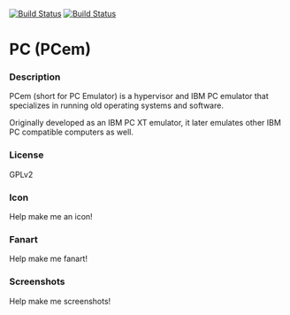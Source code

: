 [![Build Status](https://travis-ci.org/kodi-game/game.libretro.pcem.svg?branch=master)](https://travis-ci.org/kodi-game/game.libretro.pcem)
[![Build Status](https://ci.appveyor.com/api/projects/status/github/kodi-game/game.libretro.pcem?svg=true)](https://ci.appveyor.com/project/kodi-game/game-libretro-pcem)

# PC (PCem)

### Description

PCem (short for PC Emulator) is a hypervisor and IBM PC emulator that specializes in running old operating systems and software.

Originally developed as an IBM PC XT emulator, it later emulates other IBM PC compatible computers as well.

### License

GPLv2

### Icon

Help make me an icon!

### Fanart

Help make me fanart!

### Screenshots

Help make me screenshots!

